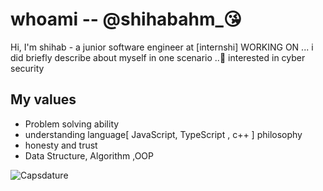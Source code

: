 
# <h1>whoami -- @shihabahm_😘</h1>
Hi, I'm shihab - a junior software engineer at [internshi] WORKING ON ... i did briefly describe about myself in one scenario ..🙂
interested in cyber security

## My values

- Problem solving ability
- understanding language[ JavaScript, TypeScript , c++ ] philosophy
- honesty and trust
- Data Structure, Algorithm ,OOP


![Capsdature](https://user-images.githubusercontent.com/54938486/142757901-1967b64e-3830-459b-893e-71ecb7def6b5.JPG)
